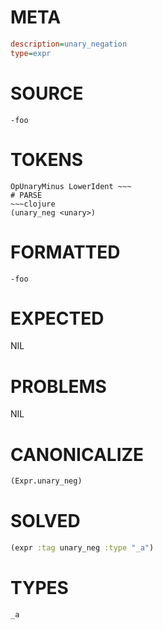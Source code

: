 # META
~~~ini
description=unary_negation
type=expr
~~~
# SOURCE
~~~roc
-foo
~~~
# TOKENS
~~~text
OpUnaryMinus LowerIdent ~~~
# PARSE
~~~clojure
(unary_neg <unary>)
~~~
# FORMATTED
~~~roc
-foo
~~~
# EXPECTED
NIL
# PROBLEMS
NIL
# CANONICALIZE
~~~clojure
(Expr.unary_neg)
~~~
# SOLVED
~~~clojure
(expr :tag unary_neg :type "_a")
~~~
# TYPES
~~~roc
_a
~~~
